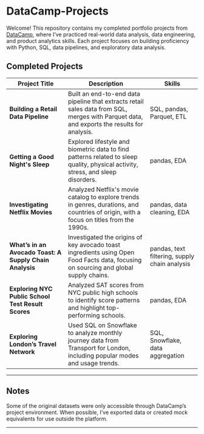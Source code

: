 # DataCamp-Projects

Welcome! This repository contains my completed portfolio projects from [DataCamp](https://www.datacamp.com/), where I’ve practiced real-world data analysis, data engineering, and product analytics skills. Each project focuses on building proficiency with Python, SQL, data pipelines, and exploratory data analysis.

## Completed Projects

| Project Title | Description | Skills |
|--------------|-------------|--------|
| **Building a Retail Data Pipeline** | Built an end-to-end data pipeline that extracts retail sales data from SQL, merges with Parquet data, and exports the results for analysis. | SQL, pandas, Parquet, ETL |
| **Getting a Good Night's Sleep** | Explored lifestyle and biometric data to find patterns related to sleep quality, physical activity, stress, and sleep disorders. | pandas, EDA |
| **Investigating Netflix Movies** | Analyzed Netflix's movie catalog to explore trends in genres, durations, and countries of origin, with a focus on titles from the 1990s. | pandas, data cleaning, EDA |
| **What’s in an Avocado Toast: A Supply Chain Analysis** | Investigated the origins of key avocado toast ingredients using Open Food Facts data, focusing on sourcing and global supply chains. | pandas, text filtering, supply chain analysis |
| **Exploring NYC Public School Test Result Scores** | Analyzed SAT scores from NYC public high schools to identify score patterns and highlight top-performing schools. | pandas, EDA |
| **Exploring London’s Travel Network** | Used SQL on Snowflake to analyze monthly journey data from Transport for London, including popular modes and usage trends. | SQL, Snowflake, data aggregation |
---


## Notes

Some of the original datasets were only accessible through DataCamp’s project environment. When possible, I’ve exported data or created mock equivalents for use outside the platform.

---
